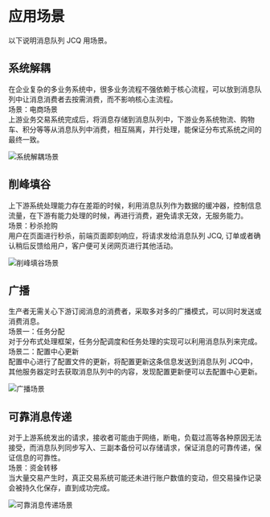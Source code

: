 # 应用场景

以下说明消息队列 JCQ 用场景。

## 系统解耦
在企业复杂的多业务系统中，很多业务流程不强依赖于核心流程，可以放到消息队列中让消息消费者去按需消费，而不影响核心主流程。</br>
场景：电商场景</br>
上游业务交易系统完成后，将消息存储到消息队列中，下游业务系统物流、购物车、积分等等从消息队列中消费，相互隔离，并行处理，能保证分布式系统之间的最终一致。

![系统解耦场景](https://github.com/jdcloudcom/cn/blob/edit/image/Internet-Middleware/Message-Queue/系统解耦-01.png)

## 削峰填谷
上下游系统处理能力存在差距的时候，利用消息队列作为数据的缓冲器，控制信息流量，在下游有能力处理的时候，再进行消费，避免请求无效，无服务能力。</br>
场景：秒杀抢购</br>
用户在页面进行秒杀，前端页面即刻响应，将请求发给消息队列 JCQ, 订单或者确认稍后反馈给用户，客户便可关闭网页进行其他活动。

![削峰填谷场景](https://github.com/jdcloudcom/cn/blob/edit/image/Internet-Middleware/Message-Queue/削峰填谷-02.png)

## 广播
生产者无需关心下游订阅消息的消费者，采取多对多的广播模式，可以同时发送或消费消息。</br>
场景一：任务分配</br>
对于分布式处理框架，任务分配调度和任务处理的实现可以利用消息队列来完成。</br>
场景二：配置中心更新</br>
配置中心进行了配置文件的更新，将配置更新这条信息发送到消息队列 JCQ中，其他服务器定时去获取消息队列中的内容，发现配置更新便可以去配置中心更新。

![广播场景](https://github.com/jdcloudcom/cn/blob/edit/image/Internet-Middleware/Message-Queue/广播-03.png)

## 可靠消息传递
对于上游系统发出的请求，接收者可能由于网络，断电，负载过高等各种原因无法接受，而消息队列同步写入、三副本备份可以存储请求，保证消息的可靠传递，保证信息的可靠性。</br>
场景：资金转移</br>
当大量交易产生时，真正交易系统可能还未进行账户数值的变动，但交易操作记录会被持久化保存，直到成功完成。


![可靠消息传递场景](https://github.com/jdcloudcom/cn/blob/edit/image/Internet-Middleware/Message-Queue/可靠消息传递-04.png)
